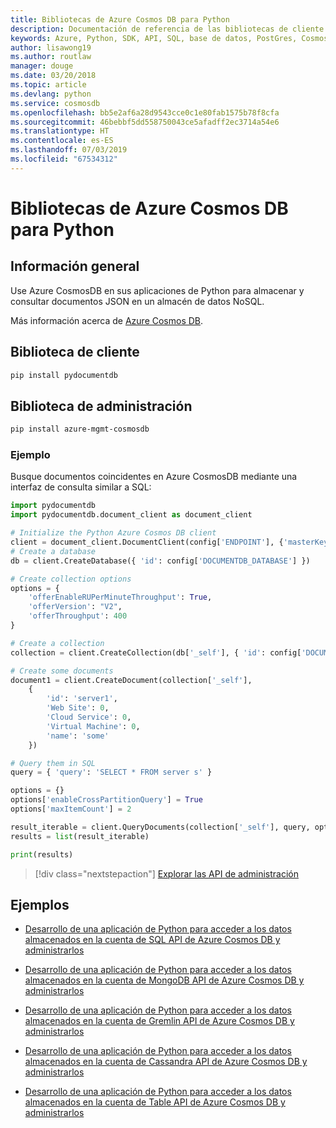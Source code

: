 ```yaml
---
title: Bibliotecas de Azure Cosmos DB para Python
description: Documentación de referencia de las bibliotecas de cliente de Python para Azure Cosmos DB
keywords: Azure, Python, SDK, API, SQL, base de datos, PostGres, Cosmos DB, NoSQL
author: lisawong19
ms.author: routlaw
manager: douge
ms.date: 03/20/2018
ms.topic: article
ms.devlang: python
ms.service: cosmosdb
ms.openlocfilehash: bb5e2af6a28d9543cce0c1e80fab1575b78f8cfa
ms.sourcegitcommit: 46bebbf5dd558750043ce5afadff2ec3714a54e6
ms.translationtype: HT
ms.contentlocale: es-ES
ms.lasthandoff: 07/03/2019
ms.locfileid: "67534312"
---
```

# <a name="azure-cosmos-db-libraries-for-python"></a>Bibliotecas de Azure Cosmos DB para Python

## <a name="overview"></a>Información general

Use Azure CosmosDB en sus aplicaciones de Python para almacenar y consultar documentos JSON en un almacén de datos NoSQL.

Más información acerca de [Azure Cosmos DB](https://docs.microsoft.com/azure/cosmos-db/introduction).

## <a name="client-library"></a>Biblioteca de cliente
 ```bash
pip install pydocumentdb
 ```

## <a name="management-library"></a>Biblioteca de administración
```bash
pip install azure-mgmt-cosmosdb
```

### <a name="example"></a>Ejemplo

Busque documentos coincidentes en Azure CosmosDB mediante una interfaz de consulta similar a SQL:

```python
import pydocumentdb
import pydocumentdb.document_client as document_client

# Initialize the Python Azure Cosmos DB client
client = document_client.DocumentClient(config['ENDPOINT'], {'masterKey': config['MASTERKEY']})
# Create a database
db = client.CreateDatabase({ 'id': config['DOCUMENTDB_DATABASE'] })

# Create collection options
options = {
    'offerEnableRUPerMinuteThroughput': True,
    'offerVersion': "V2",
    'offerThroughput': 400
}

# Create a collection
collection = client.CreateCollection(db['_self'], { 'id': config['DOCUMENTDB_COLLECTION'] }, options)

# Create some documents
document1 = client.CreateDocument(collection['_self'],
    { 
        'id': 'server1',
        'Web Site': 0,
        'Cloud Service': 0,
        'Virtual Machine': 0,
        'name': 'some' 
    })

# Query them in SQL
query = { 'query': 'SELECT * FROM server s' }    

options = {} 
options['enableCrossPartitionQuery'] = True
options['maxItemCount'] = 2

result_iterable = client.QueryDocuments(collection['_self'], query, options)
results = list(result_iterable)

print(results)
```
> [!div class="nextstepaction"]
> [Explorar las API de administración](/python/api/overview/azure/cosmosdb/management)

## <a name="samples"></a>Ejemplos

* [Desarrollo de una aplicación de Python para acceder a los datos almacenados en la cuenta de SQL API de Azure Cosmos DB y administrarlos](https://github.com/Azure-Samples/azure-cosmos-db-python-getting-started.git)

* [Desarrollo de una aplicación de Python para acceder a los datos almacenados en la cuenta de MongoDB API de Azure Cosmos DB y administrarlos](https://github.com/Azure-Samples/CosmosDB-Flask-Mongo-Sample.git)

* [Desarrollo de una aplicación de Python para acceder a los datos almacenados en la cuenta de Gremlin API de Azure Cosmos DB y administrarlos](https://github.com/Azure-Samples/azure-cosmos-db-graph-python-getting-started.git)

* [Desarrollo de una aplicación de Python para acceder a los datos almacenados en la cuenta de Cassandra API de Azure Cosmos DB y administrarlos](https://github.com/Azure-Samples/azure-cosmos-db-cassandra-python-getting-started.git)

* [Desarrollo de una aplicación de Python para acceder a los datos almacenados en la cuenta de Table API de Azure Cosmos DB y administrarlos](https://github.com/Azure-Samples/storage-python-getting-started.git)



